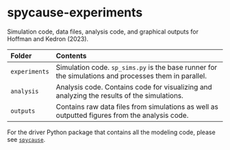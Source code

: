 # spycause-experiments
Simulation code, data files, analysis code, and graphical outputs for Hoffman and Kedron (2023).

| Folder | Contents |
|:-------|:---------|
| `experiments` | Simulation code. `sp_sims.py` is the base runner for the simulations and processes them in parallel. |
| `analysis`    | Analysis code. Contains code for visualizing and analyzing the results of the simulations. |
| `outputs`     | Contains raw data files from simulations as well as outputted figures from the analysis code. |

For the driver Python package that contains all the modeling code, please see [`spycause`](https://github.com/tdhoffman/spycause).
